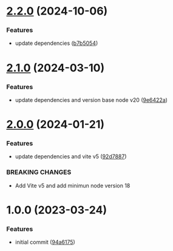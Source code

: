 # [2.2.0](https://github.com/alx-ui/boilerplate-vite/compare/v2.1.0...v2.2.0) (2024-10-06)


### Features

* update dependencies ([b7b5054](https://github.com/alx-ui/boilerplate-vite/commit/b7b5054cb9dc83c8d86581bf1c65a1e5ce900d93))

# [2.1.0](https://github.com/alxUI/boilerplate-vite/compare/v2.0.0...v2.1.0) (2024-03-10)


### Features

* update dependencies and version base node v20 ([9e6422a](https://github.com/alxUI/boilerplate-vite/commit/9e6422a25b98671ef0387709b0efaf8fd33d1089))

# [2.0.0](https://github.com/alxUI/boilerplate-vite/compare/v1.0.0...v2.0.0) (2024-01-21)


### Features

* update dependencies and vite v5 ([92d7887](https://github.com/alxUI/boilerplate-vite/commit/92d788789c2bccdd8ffb6a92b16114b3025359f3))


### BREAKING CHANGES

* Add Vite v5 and add minimun node version 18

# 1.0.0 (2023-03-24)


### Features

* initial commit ([94a6175](https://github.com/alxUI/boilerplate-vite/commit/94a61757887621b51d350acb7021ae7059303a6a))
